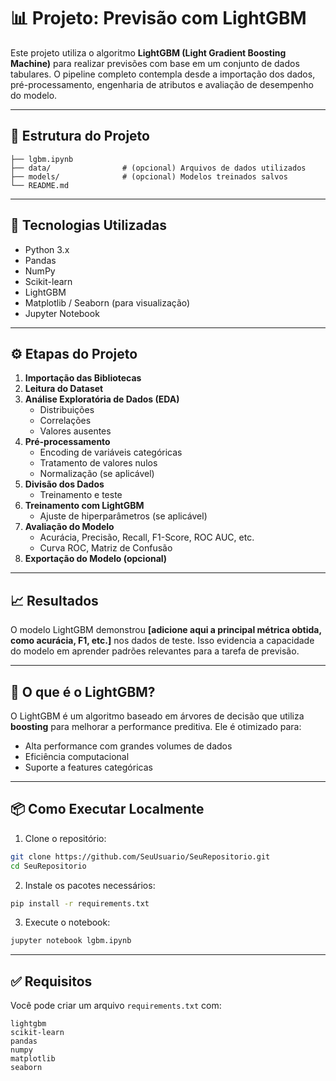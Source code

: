 
# 📊 Projeto: Previsão com LightGBM

Este projeto utiliza o algoritmo **LightGBM (Light Gradient Boosting Machine)** para realizar previsões com base em um conjunto de dados tabulares. O pipeline completo contempla desde a importação dos dados, pré-processamento, engenharia de atributos e avaliação de desempenho do modelo.

---

## 📁 Estrutura do Projeto

```
├── lgbm.ipynb
├── data/                # (opcional) Arquivos de dados utilizados
├── models/              # (opcional) Modelos treinados salvos
└── README.md
```

---

## 🚀 Tecnologias Utilizadas

- Python 3.x
- Pandas
- NumPy
- Scikit-learn
- LightGBM
- Matplotlib / Seaborn (para visualização)
- Jupyter Notebook

---

## ⚙️ Etapas do Projeto

1. **Importação das Bibliotecas**
2. **Leitura do Dataset**
3. **Análise Exploratória de Dados (EDA)**
   - Distribuições
   - Correlações
   - Valores ausentes
4. **Pré-processamento**
   - Encoding de variáveis categóricas
   - Tratamento de valores nulos
   - Normalização (se aplicável)
5. **Divisão dos Dados**
   - Treinamento e teste
6. **Treinamento com LightGBM**
   - Ajuste de hiperparâmetros (se aplicável)
7. **Avaliação do Modelo**
   - Acurácia, Precisão, Recall, F1-Score, ROC AUC, etc.
   - Curva ROC, Matriz de Confusão
8. **Exportação do Modelo (opcional)**

---

## 📈 Resultados

O modelo LightGBM demonstrou **[adicione aqui a principal métrica obtida, como acurácia, F1, etc.]** nos dados de teste. Isso evidencia a capacidade do modelo em aprender padrões relevantes para a tarefa de previsão.

---

## 🧠 O que é o LightGBM?

O LightGBM é um algoritmo baseado em árvores de decisão que utiliza **boosting** para melhorar a performance preditiva. Ele é otimizado para:

- Alta performance com grandes volumes de dados
- Eficiência computacional
- Suporte a features categóricas

---

## 📦 Como Executar Localmente

1. Clone o repositório:

```bash
git clone https://github.com/SeuUsuario/SeuRepositorio.git
cd SeuRepositorio
```

2. Instale os pacotes necessários:

```bash
pip install -r requirements.txt
```

3. Execute o notebook:

```bash
jupyter notebook lgbm.ipynb
```

---

## ✅ Requisitos

Você pode criar um arquivo `requirements.txt` com:

```
lightgbm
scikit-learn
pandas
numpy
matplotlib
seaborn
```
